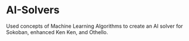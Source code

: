 # AI-Solvers
Used concepts of Machine Learning Algorithms to create an AI solver for Sokoban, enhanced Ken Ken, and Othello.

